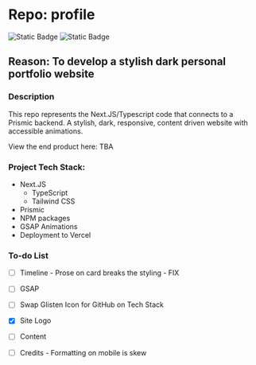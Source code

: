 # Repo: profile
![Static Badge](https://img.shields.io/badge/Dev_status-Development-green)
![Static Badge](https://img.shields.io/badge/Test_status-Untested-red)

## Reason: To develop a stylish dark personal portfolio website 

### Description
This repo represents the Next.JS/Typescript code that connects to a Prismic backend.
A stylish, dark, responsive, content driven website with accessible animations. 

View the end product here: TBA

### Project Tech Stack:

- Next.JS
  - TypeScript
  - Tailwind CSS
- Prismic
- NPM packages
- GSAP Animations
- Deployment to Vercel

### To-do List

- [ ] Timeline - Prose on card breaks the styling - FIX
- [ ] GSAP
- [ ] Swap Glisten Icon for GitHub on Tech Stack
- [X] Site Logo
- [ ] Content
- [ ] Credits - Formatting on mobile is skew


